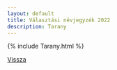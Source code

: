 ```yaml
---
layout: default
title: Választási névjegyzék 2022
description: Tarany
---
```


{% include Tarany.html %}

[Vissza](./)